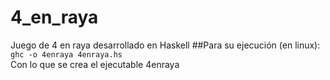 # 4_en_raya
Juego de 4 en raya desarrollado en Haskell
##Para su ejecución (en linux):
` ghc -o 4enraya 4enraya.hs`  
Con lo que se crea el ejecutable 4enraya
